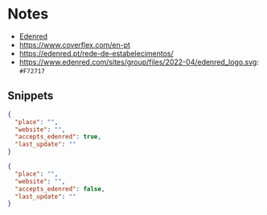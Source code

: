 # Notes

- [Edenred](https://edenred.pt/)
- https://www.coverflex.com/en-pt
- https://edenred.pt/rede-de-estabelecimentos/
- https://www.edenred.com/sites/group/files/2022-04/edenred_logo.svg: `#F72717`

## Snippets

```json
{
  "place": "",
  "website": "",
  "accepts_edenred": true,
  "last_update": ""
}
```

```json
{
  "place": "",
  "website": "",
  "accepts_edenred": false,
  "last_update": ""
}
```
